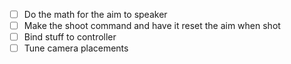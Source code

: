 - [ ] Do the math for the aim to speaker
- [ ] Make the shoot command and have it reset the aim when shot
- [ ] Bind stuff to controller
- [ ] Tune camera placements